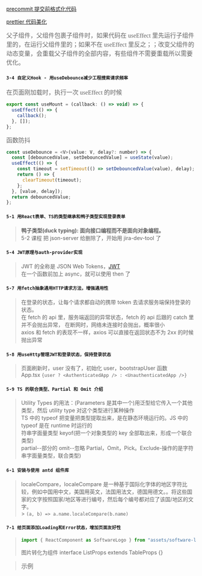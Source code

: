 [precommit 提交前格式化代码](https://prettier.io/docs/en/precommit.html)

[prettier 代码美化](https://prettier.io/docs/en/install.html)

<font size=3 color=#666 face="黑体">父子组件，父组件包裹子组件时，如果代码在 useEffect 里先运行子组件里的，在运行父组件里的；如果不在 useEffect 里反之；；改变父组件的动态变量，会重载父子组件的全部内容，有些组件不需要重载所以需要优化。</font>

#### `3-4 自定义Hook - 用useDebounce减少工程搜索请求频率`

<font size=3 color=#666 face="黑体">在页面刚加载时，执行一次 useEffect 的时候</font>

```javascript
export const useMount = (callback: () => void) => {
  useEffect(() => {
    callback();
  }, []);
};
```

<font size=3 color=#666 face="黑体">函数防抖</font>

```javascript
const useDebounce = <V>(value: V, delay?: number) => {
  const [debouncedValue, setDebouncedValue] = useState(value);
  useEffect(() => {
    const timeout = setTimeout(() => setDebouncedValue(value), delay);
    return () => {
      clearTimeout(timeout);
    };
  }, [value, delay]);
  return debouncedValue;
};
```

#### `5-1 用React表单、TS的类型继承和鸭子类型实现登录表单 `

> **鸭子类型(duck typing): 面向接口编程而不是面向对象编程。**<br />
> 5-2 课程 把 json-server 给删除了，开始用 jira-dev-tool 了<br />

#### `5-4 JWT原理与auth-provider实现`

> JWT 的全称是 JSON Web Tokens，[JWT](https://jwt.io/)<br />
> 在一个函数前加上 async，就可以使用 then 了

#### `5-7 用fetch抽象通用HTTP请求方法，增强通用性`

> 在登录的状态，让每个请求都自动的携带 token 去请求服务端保持登录的状态。<br />
> 在 fetch 的 api 里，服务端返回的异常状态，fetch 的 api 后跟的 catch 里并不会抛出异常， 在断网时，网络未连接时会抛出，概率很小<br />
> axios 和 fetch 的表现不一样，axios 可以直接在返回状态不为 2xx 的时候抛出异常<br />

#### `5-8 用useHttp管理JWT和登录状态，保持登录状态`

> 页面刷新时，user 没有了，初始化 user，bootstrapUser 函数<br />
> App.tsx `{user ? <AuthenticatedApp /> : <UnauthenticatedApp />}`

#### `5-9 TS 的联合类型、Partial 和 Omit 介绍`

> Utility Types 的用法：(Parameters 是其中一个)用泛型给它传入一个其他类型，然后 utility type 对这个类型进行某种操作<br />
> TS 中的 typeof 把变量把类型提取出来，是在静态环境运行的。JS 中的 typeof 是在 runtime 时运行的<br />
> 符串字面量类型 keyof(把一个对象类型的 key 全部取出来，形成一个联合类型)<br />
> partial--部分的 omit--忽略 Partial，Omit，Pick。Exclude-操作的是字符串字面量类型，联合类型)<br />

#### `6-1 安装与使用 antd 组件库`

> localeCompare，localeCompare 是一种基于国际化字体的地区字符比较，例如中国用中文，美国用英文，法国用法文，德国用德文。。将这些国家的文字按照国家/地区等进行编号，然后每个编号都对应了该国/地区的文字。<br /> > `(a, b) => a.name.localeCompare(b.name)`<br />

#### `7-1 给页面添加Loading和Error状态，增加页面友好性`

> ```javascript
> import { ReactComponent as SoftwareLogo } from "assets/software-logo.svg";
> ```
>
> 图片转化为组件
> interface ListProps extends TableProps<Project> {}

> <font size=3 color=#666 face="黑体">示例</font>
